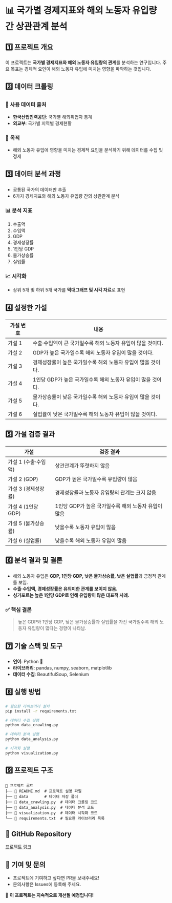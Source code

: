 # 📊 국가별 경제지표와 해외 노동자 유입량 간 상관관계 분석

## 1️⃣ 프로젝트 개요
이 프로젝트는 **국가별 경제지표와 해외 노동자 유입량의 관계**를 분석하는 연구입니다. 
주요 목표는 경제적 요인이 해외 노동자 유입에 미치는 영향을 파악하는 것입니다.

## 2️⃣ 데이터 크롤링
### 📌 사용 데이터 출처
- **한국산업인력공단**: 국가별 해외취업자 통계
- **외교부**: 국가별 지역별 경제현황

### 🎯 목적
- 해외 노동자 유입에 영향을 미치는 경제적 요인을 분석하기 위해 데이터를 수집 및 정제

## 3️⃣ 데이터 분석 과정
- 공통된 국가의 데이터만 추출
- 6가지 경제지표와 해외 노동자 유입량 간의 상관관계 분석

### 📊 분석 지표
1. 수출액
2. 수입액
3. GDP
4. 경제성장률
5. 1인당 GDP
6. 물가상승률
7. 실업률

### 📈 시각화
- 상위 5개 및 하위 5개 국가를 **막대그래프 및 시각 자료**로 표현

## 4️⃣ 설정한 가설
| 가설 번호 | 내용 |
|-----------|------------------------------------------------|
| 가설 1 | 수출·수입액이 큰 국가일수록 해외 노동자 유입이 많을 것이다. |
| 가설 2 | GDP가 높은 국가일수록 해외 노동자 유입이 많을 것이다. |
| 가설 3 | 경제성장률이 높은 국가일수록 해외 노동자 유입이 많을 것이다. |
| 가설 4 | 1인당 GDP가 높은 국가일수록 해외 노동자 유입이 많을 것이다. |
| 가설 5 | 물가상승률이 낮은 국가일수록 해외 노동자 유입이 많을 것이다. |
| 가설 6 | 실업률이 낮은 국가일수록 해외 노동자 유입이 많을 것이다. |

## 5️⃣ 가설 검증 결과
| 가설 | 검증 결과 |
|------|--------------------------------------|
| 가설 1 (수출·수입액) | 상관관계가 뚜렷하지 않음 |
| 가설 2 (GDP) | GDP가 높은 국가일수록 유입량이 많음 |
| 가설 3 (경제성장률) | 경제성장률과 노동자 유입량의 관계는 크지 않음 |
| 가설 4 (1인당 GDP) | 1인당 GDP가 높은 국가일수록 해외 노동자 유입이 많음 |
| 가설 5 (물가상승률) | 낮을수록 노동자 유입이 많음 |
| 가설 6 (실업률) | 낮을수록 해외 노동자 유입이 많음 |

## 6️⃣ 분석 결과 및 결론
- 해외 노동자 유입은 **GDP, 1인당 GDP, 낮은 물가상승률, 낮은 실업률**과 긍정적 관계를 보임.
- **수출·수입액, 경제성장률은 유의미한 관계를 보이지 않음.**
- **싱가포르는 높은 1인당 GDP로 인해 유입량이 많은 대표적 사례.**

### ✅ 핵심 결론
> 높은 GDP와 1인당 GDP, 낮은 물가상승률과 실업률을 가진 국가일수록 해외 노동자 유입량이 많다는 경향이 나타남.

## 7️⃣ 기술 스택 및 도구
- **언어**: Python 🐍
- **라이브러리**: pandas, numpy, seaborn, matplotlib
- **데이터 수집**: BeautifulSoup, Selenium

## 8️⃣ 실행 방법
```sh
# 필요한 라이브러리 설치
pip install -r requirements.txt

# 데이터 수집 실행
python data_crawling.py

# 데이터 분석 실행
python data_analysis.py

# 시각화 실행
python visualization.py
```

## 9️⃣ 프로젝트 구조
```
📂 프로젝트 루트
├── 📄 README.md  # 프로젝트 설명 파일
├── 📂 data       # 데이터 저장 폴더
├── 📄 data_crawling.py  # 데이터 크롤링 코드
├── 📄 data_analysis.py  # 데이터 분석 코드
├── 📄 visualization.py  # 데이터 시각화 코드
└── 📄 requirements.txt  # 필요한 라이브러리 목록
```

## 🔗 GitHub Repository
[프로젝트 링크](https://github.com/your-username/your-repository)

## 📌 기여 및 문의
- 프로젝트에 기여하고 싶다면 PR을 보내주세요!
- 문의사항은 Issues에 등록해 주세요.

🚀 **이 프로젝트는 지속적으로 개선될 예정입니다!**
